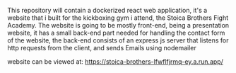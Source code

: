This repository will contain a dockerized react web application, it's a website that i built for the kickboxing gym i attend, the Stoica Brothers Fight Academy.
The website is going to be mostly front-end, being a presentation website, it has a small back-end part needed for handling the contact form of the website, the back-end consists of an express js server that listens for http requests from the client, and sends Emails using nodemailer

website can be viewed at: https://stoica-brothers-lfwflfjrmq-ey.a.run.app/
